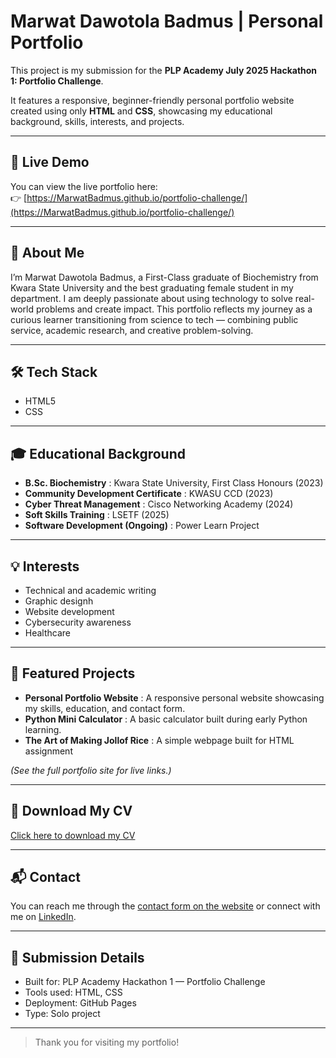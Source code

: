 # Marwat Dawotola Badmus | Personal Portfolio

This project is my submission for the **PLP Academy July 2025 Hackathon 1: Portfolio Challenge**.

It features a responsive, beginner-friendly personal portfolio website created using only **HTML** and **CSS**, showcasing my educational background, skills, interests, and projects.

---

## 🔗 Live Demo

You can view the live portfolio here:  
👉 [https://MarwatBadmus.github.io/portfolio-challenge/](https://MarwatBadmus.github.io/portfolio-challenge/)  

---

## 📌 About Me

I’m Marwat Dawotola Badmus, a First-Class graduate of Biochemistry from Kwara State University and the best graduating female student in my department. I am deeply passionate about using technology to solve real-world problems and create impact. This portfolio reflects my journey as a curious learner transitioning from science to tech — combining public service, academic research, and creative problem-solving.

---

## 🛠️ Tech Stack

- HTML5  
- CSS

---

## 🎓 Educational Background

- **B.Sc. Biochemistry** : Kwara State University, First Class Honours (2023)
- **Community Development Certificate** : KWASU CCD (2023) 
- **Cyber Threat Management** : Cisco Networking Academy (2024)   
- **Soft Skills Training** : LSETF (2025)
- **Software Development (Ongoing)** : Power Learn Project 

---

## 💡 Interests

- Technical and academic writing  
- Graphic designh  
- Website development  
- Cybersecurity awareness  
- Healthcare

---

## 💼 Featured Projects

- **Personal Portfolio Website** : A responsive personal website showcasing my skills, education, and contact form.  
- **Python Mini Calculator** : A basic calculator built during early Python learning.  
- **The Art of Making Jollof Rice** : A simple webpage built for HTML assignment

*(See the full portfolio site for live links.)*

---

## 📄 Download My CV

[Click here to download my CV](https://MarwatBadmus.github.io/portfolio-challenge/assets/resume.pdf)  

---

## 📬 Contact

You can reach me through the [contact form on the website](https://MarwatBadmus.github.io/portfolio-challenge/#contact) or connect with me on [LinkedIn](https://www.linkedin.com/in/marwat-d-badmus-b13787376).

---

## 🚀 Submission Details

- Built for: PLP Academy Hackathon 1 — Portfolio Challenge  
- Tools used: HTML, CSS  
- Deployment: GitHub Pages  
- Type: Solo project  

---

> Thank you for visiting my portfolio!
